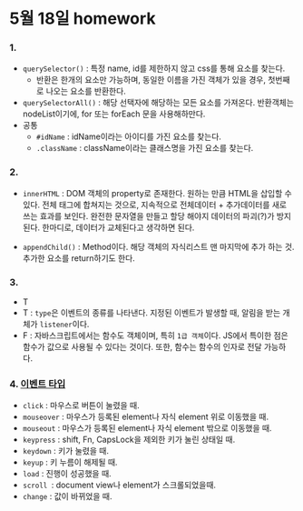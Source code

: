 # 5월 18일 homework

### 1. 

* `querySelector()` : 특정 name, id를 제한하지 않고 css를 통해 요소를 찾는다.
  * 반환은 한개의 요소만 가능하며, 동일한 이름을 가진 객체가 있을 경우, 첫번째로 나오는 요소를 반환한다.
* `querySelectorAll()` : 해당 선택자에 해당하는 모든 요소를 가져온다. 반환객체는 nodeList이기에, for 또는 forEach 문을 사용해하만다.
* 공통
  * `#idName` : idName이라는 아이디를 가진 요소를 찾는다.
  * `.className` : className이라는 클래스명을 가진 요소를 찾는다.

### 2. 

* `innerHTML` : DOM 객체의 property로 존재한다. 원하는 만큼 HTML을 삽입할 수 있다. 전체 태그에 합쳐지는 것으로, 지속적으로 전체데이터 + 추가데이터를 새로 쓰는 효과를 보인다.  완전한 문자열을 만들고 할당 해야지 데이터의 파괴(?)가 방지된다.  한마디로, 데이터가 교체된다고 생각하면 된다.

* `appendChild()` : Method이다.  해당 객체의 자식리스트 맨 마지막에 추가 하는 것. 추가한 요소를 return하기도 한다.

### 3. 

* T
* T : `type`은 이벤트의 종류를 나타낸다. 지정된 이벤트가 발생할 때, 알림을 받는 개체가 `listener`이다.
* F : 자바스크립트에서는 함수도 객체이며, 특히 `1급 객체`이다. JS에서 특이한 점은 함수가 값으로 사용될 수 있다는 것이다. 또한, 함수는 함수의 인자로 전달 가능하다.

### 4.  [이벤트 타입](https://developer.mozilla.org/ko/docs/Web/Events)

* `click` : 마우스로 버튼이 눌렸을 때.
* `mouseover` : 마우스가 등록된 element나 자식 element 위로 이동했을 때.
* `mouseout` :  마우스가 등록된 element나 자식 element 밖으로 이동했을 때.
* `keypress` : shift, Fn, CapsLock을 제외한 키가 눌린 상태일 때.
* `keydown` : 키가 눌렸을 때.
* `keyup` : 키 누름이 해제될 때.
* `load` : 진행이 성공했을 때.
* `scroll `: document view나 element가 스크롤되었을때.
* `change` : 값이 바뀌었을 때.